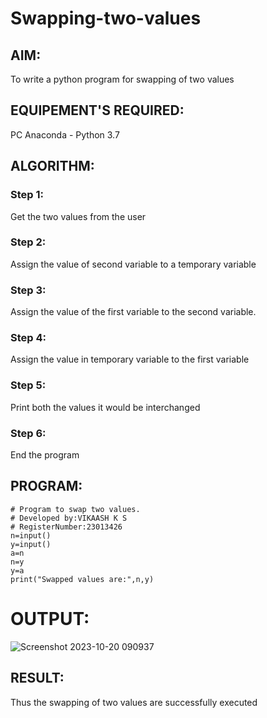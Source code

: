 # Swapping-two-values
## AIM:
To write a python program for swapping of two values
## EQUIPEMENT'S REQUIRED: 
PC
Anaconda - Python 3.7
## ALGORITHM: 
### Step 1:
Get the two values from the user
### Step 2: 
Assign the value of second variable to a temporary variable 
### Step 3: 
Assign the value of the first variable to the second variable.
### Step 4:  
Assign the value in temporary variable to the first variable
### Step 5: 
Print both the values it would be interchanged
### Step 6: 
End the program
## PROGRAM:
~~~
# Program to swap two values.
# Developed by:VIKAASH K S
# RegisterNumber:23013426
n=input()
y=input()
a=n
n=y
y=a
print("Swapped values are:",n,y)
~~~
# OUTPUT:
![Screenshot 2023-10-20 090937](https://github.com/Vikaash19/Swapping-two-values/assets/148514589/f2181912-8d50-4d6a-8dbc-94e900b4a92f)

## RESULT:
Thus the swapping of two values are successfully executed



